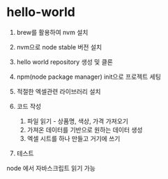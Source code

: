 # hello-world

1. brew를 활용하여 nvm 설치
2. nvm으로 node stable 버전 설치
3. hello world repository 생성 및 클론
4. npm(node package manager) init으로 프로젝트 세팅
5. 적절한 엑셀관련 라이브러리 설치
6. 코드 작성
    1. 파일 읽기 - 상품명, 색상, 가격 가져오기
    2. 가져온 데이터를 기반으로 원하는 데이터 생성
    3. 엑셀 시트를 하나 만들고 거기에 쓰기

7. 테스트




node 에서 자바스크립트 읽기 가능
